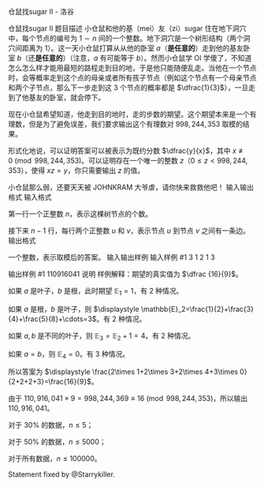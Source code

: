 



仓鼠找sugar II - 洛谷














仓鼠找sugar II
题目描述
小仓鼠和他的基（mei）友（zi）sugar 住在地下洞穴中，每个节点的编号为 $1\sim n$ 间的一个整数。地下洞穴是一个树形结构（两个洞穴间距离为 $1$）。这一天小仓鼠打算从从他的卧室 $a$（**是任意的**）走到他的基友卧室 $b$（还**是任意的**）（注意，$a$ 有可能等于 $b$）。然而小仓鼠学 OI 学傻了，不知道怎么怎么样才能用最短的路程走到目的地，于是他只能随便乱走。当他在一个节点时，会等概率走到这个点的母亲或者所有孩子节点（例如这个节点有一个母亲节点和两个子节点，那么下一步走到这 $3$ 个节点的概率都是 $\dfrac{1}{3}$），一旦走到了他基友的卧室，就会停下。

现在小仓鼠希望知道，他走到目的地时，走的步数的期望。这个期望本来是一个有理数，但是为了避免误差，我们要求输出这个有理数对 $998,244,353$ 取模的结果。

形式化地说，可以证明答案可以被表示为既约分数 $\dfrac{y}{x}$，其中 $x\not\equiv 0\pmod {998,244,353}$。可以证明存在一个唯一的整数 $z$（$0\le z\lt 998,244,353$），使得 $xz=y$，你只需要输出 $z$ 的值。


小仓鼠那么弱，还要天天被 JOHNKRAM 大爷虐，请你快来救救他吧！
输入输出格式
输入格式

第一行一个正整数 $n$，表示这棵树节点的个数。

接下来 $n-1$ 行，每行两个正整数 $u$ 和 $v$，表示节点 $u$ 到节点 $v$ 之间有一条边。
输出格式

一个整数，表示取模后的答案。
输入输出样例
输入样例 #1
3
1 2
1 3

输出样例 #1
110916041
说明
样例解释：期望的真实值为 $\dfrac {16}{9}$。

如果 $a$ 是叶子，$b$ 是根，此时期望 $\mathbb{E}_1=1$，有 $2$ 种情况。

如果 $a$ 是根，$b$ 是叶子，则 $\displaystyle \mathbb{E}_2=\frac{1}{2}+\frac{3}{4}+\frac{5}{8}+\cdots=3$。有 $2$ 种情况。

如果 $a,b$ 是不同的叶子，则 $\mathbb{E}_3=\mathbb{E}_2+1=4$。有 $2$ 种情况。

如果 $a=b$，则 $\mathbb{E}_4=0$。有 $3$ 种情况。

所以答案为 $\displaystyle \frac{2\times 1+2\times 3+2\times 4+3\times 0}{2+2+2+3}=\frac{16}{9}$。

由于 $110,916,041\times 9=998,244,369\equiv 16\pmod {998,244,353}$，所以输出 $110,916,041$。

对于 $30\%$ 的数据，$n\le 5$；

对于 $50\%$ 的数据，$n\le 5000$；

对于所有数据，$n\le 100000$。

$\text{Statement fixed by @Starrykiller.}$






